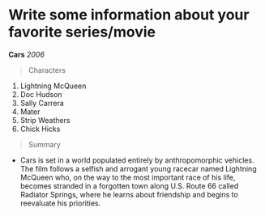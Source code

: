 # Write some information about your favorite series/movie

**Cars** *2006*
>Characters
1. Lightning McQueen
2. Doc Hudson
3. Sally Carrera
4. Mater
5. Strip Weathers
6. Chick Hicks

>Summary
- Cars is set in a world populated entirely by anthropomorphic vehicles. The film follows a selfish and arrogant young racecar named Lightning McQueen who, on the way to the most important race of his life, becomes stranded in a forgotten town along U.S. Route 66 called Radiator Springs, where he learns about friendship and begins to reevaluate his priorities.
